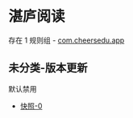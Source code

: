 # 湛庐阅读

存在 1 规则组 - [com.cheersedu.app](/src/apps/com.cheersedu.app.ts)

## 未分类-版本更新

默认禁用

- [快照-0](https://i.gkd.li/i/13315712)

